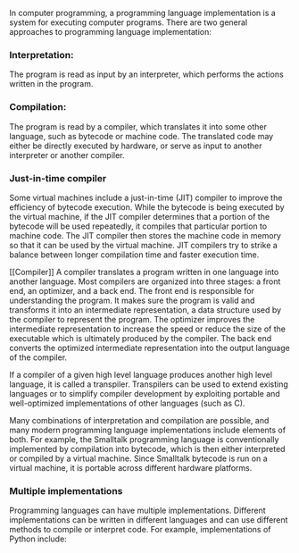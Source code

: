 In computer programming, a programming language implementation is a system for executing computer programs. There are two general approaches to programming language implementation:
### Interpretation: 
The program is read as input by an interpreter, which performs the actions written in the program.
### Compilation:
The program is read by a compiler, which translates it into some other language, such as bytecode or machine code. The translated code may either be directly executed by hardware, or serve as input to another interpreter or another compiler.

### Just-in-time compiler
Some virtual machines include a just-in-time (JIT) compiler to improve the efficiency of bytecode execution. While the bytecode is being executed by the virtual machine, if the JIT compiler determines that a portion of the bytecode will be used repeatedly, it compiles that particular portion to machine code. The JIT compiler then stores the machine code in memory so that it can be used by the virtual machine. JIT compilers try to strike a balance between longer compilation time and faster execution time.

[[Compiler]]
A compiler translates a program written in one language into another language. Most compilers are organized into three stages: a front end, an optimizer, and a back end. The front end is responsible for understanding the program. It makes sure the program is valid and transforms it into an intermediate representation, a data structure used by the compiler to represent the program. The optimizer improves the intermediate representation to increase the speed or reduce the size of the executable which is ultimately produced by the compiler. The back end converts the optimized intermediate representation into the output language of the compiler.

If a compiler of a given high level language produces another high level language, it is called a transpiler. Transpilers can be used to extend existing languages or to simplify compiler development by exploiting portable and well-optimized implementations of other languages (such as C).

Many combinations of interpretation and compilation are possible, and many modern programming language implementations include elements of both. For example, the Smalltalk programming language is conventionally implemented by compilation into bytecode, which is then either interpreted or compiled by a virtual machine. Since Smalltalk bytecode is run on a virtual machine, it is portable across different hardware platforms.

### Multiple implementations
Programming languages can have multiple implementations. Different implementations can be written in different languages and can use different methods to compile or interpret code. For example, implementations of Python include: 